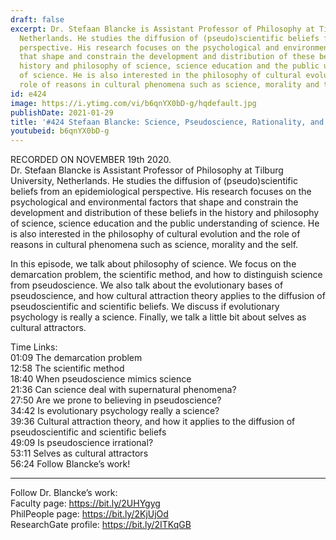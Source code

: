 ```yaml
---
draft: false
excerpt: Dr. Stefaan Blancke is Assistant Professor of Philosophy at Tilburg University,
  Netherlands. He studies the diffusion of (pseudo)scientific beliefs from an epidemiological
  perspective. His research focuses on the psychological and environmental factors
  that shape and constrain the development and distribution of these beliefs in the
  history and philosophy of science, science education and the public understanding
  of science. He is also interested in the philosophy of cultural evolution and the
  role of reasons in cultural phenomena such as science, morality and the self.
id: e424
image: https://i.ytimg.com/vi/b6qnYX0bD-g/hqdefault.jpg
publishDate: 2021-01-29
title: '#424 Stefaan Blancke: Science, Pseudoscience, Rationality, and Cultural Evolution'
youtubeid: b6qnYX0bD-g
---
```

RECORDED ON NOVEMBER 19th 2020.  
Dr. Stefaan Blancke is Assistant Professor of Philosophy at Tilburg University, Netherlands. He studies the diffusion of (pseudo)scientific beliefs from an epidemiological perspective. His research focuses on the psychological and environmental factors that shape and constrain the development and distribution of these beliefs in the history and philosophy of science, science education and the public understanding of science. He is also interested in the philosophy of cultural evolution and the role of reasons in cultural phenomena such as science, morality and the self.

In this episode, we talk about philosophy of science. We focus on the demarcation problem, the scientific method, and how to distinguish science from pseudoscience. We also talk about the evolutionary bases of pseudoscience, and how cultural attraction theory applies to the diffusion of pseudoscientific and scientific beliefs. We discuss if evolutionary psychology is really a science. Finally, we talk a little bit about selves as cultural attractors.

Time Links:  
01:09  The demarcation problem  
12:58  The scientific method  
18:40  When pseudoscience mimics science  
21:36  Can science deal with supernatural phenomena?  
27:50  Are we prone to believing in pseudoscience?  
34:42  Is evolutionary psychology really a science?  
39:36  Cultural attraction theory, and how it applies to the diffusion of pseudoscientific and scientific beliefs  
49:09  Is pseudoscience irrational?  
53:11  Selves as cultural attractors  
56:24  Follow Blancke’s work!

---

Follow Dr. Blancke’s work:  
Faculty page: https://bit.ly/2UHYgyg  
PhilPeople page: https://bit.ly/2KjUjOd  
ResearchGate profile: https://bit.ly/2ITKqGB
